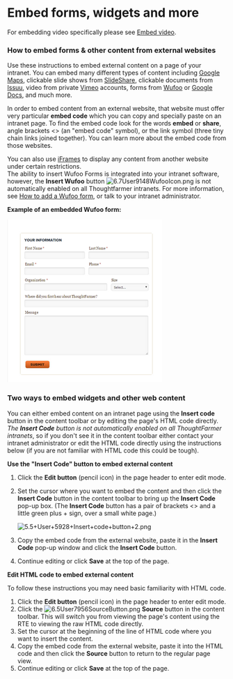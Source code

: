 # Embed forms, widgets and more

For embedding video specifically please see [Embed video](../embed-video/).

### How to embed forms & other content from external websites

Use these instructions to embed external content on a page of your intranet. You can embed many different types of content including [Google Maps](http://maps.google.com/), clickable slide shows from [SlideShare](http://www.slideshare.net/), clickable documents from [Issuu](http://issuu.com/), video from private [Vimeo](http://vimeo.com/) accounts, forms from [Wufoo](http://wufoo.com/) or [Google Docs](https://www.google.ca/docs/about/), and much more.  
  
In order to embed content from an external website, that website must offer very particular **embed code** which you can copy and specially paste on an intranet page. To find the embed code look for the words **embed** or **share**, angle brackets &lt;&gt; \(an "embed code" symbol\), or the link symbol \(three tiny chain links joined together\). You can learn more about the embed code from those websites.  
  
You can also use [iFrames](http://www.w3schools.com/tags/tag_iframe.asp) to display any content from another website under certain restrictions.  
The ability to insert Wufoo Forms is integrated into your intranet software, however, the **Insert Wufoo** button ![6.7User9148WufooIcon.png](https://community.thoughtfarmer.com/imagethumb/222945500000/15869/600x600/False/6.7User9148WufooIcon.png) is not automatically enabled on all Thoughtfarmer intranets. For more information, see [How to add a Wufoo form](add-wufoo-forms.md), or talk to your intranet administrator.  
  
**Example of an embedded Wufoo form:**

![](../../../.gitbook/assets/1%20%2866%29.png)



### Two ways to embed widgets and other web content

You can either embed content on an intranet page using the **Insert code** button in the content toolbar or by editing the page's HTML code directly. _The **Insert Code** button is not automatically enabled on all ThoughtFarmer intranets_, so if you don't see it in the content toolbar either contact your intranet administrator or edit the HTML code directly using the instructions below \(if you are not familiar with HTML code this could be tough\).

**Use the "Insert Code" button to embed external content**

1. Click the **Edit button** \(pencil icon\) in the page header to enter edit mode.
2. Set the cursor where you want to embed the content and then click the **Insert Code** button in the content toolbar to bring up the **Insert Code** pop-up box. \(The **Insert Code** button has a pair of brackets &lt;&gt; and a little green plus + sign, over a small white page.\)

   ![5.5+User+5928+Insert+code+button+2.png](https://community.thoughtfarmer.com/imagethumb/153422400000/15867/0x32/False/5.5+User+5928+Insert+code+button+2.png)

3. Copy the embed code from the external website, paste it in the **Insert Code** pop-up window and click the **Insert Code** button. 
4. Continue editing or click **Save** at the top of the page.

**Edit HTML code to embed external content**

To follow these instructions you may need basic familiarity with HTML code.

1. Click the **Edit button** \(pencil icon\) in the page header to enter edit mode.
2. Click the ![6.5User7956SourceButton.png](https://community.thoughtfarmer.com/imagethumb/82934870000/15868/1000x1000/False/6.5User7956SourceButton.png) **Source** button in the content toolbar. This will switch you from viewing the page's content using the RTE to viewing the raw HTML code directly.
3. Set the cursor at the beginning of the line of HTML code where you want to insert the content.
4. Copy the embed code from the external website, paste it into the HTML code and then click the **Source** button to return to the regular page view. 
5. Continue editing or click **Save** at the top of the page.

